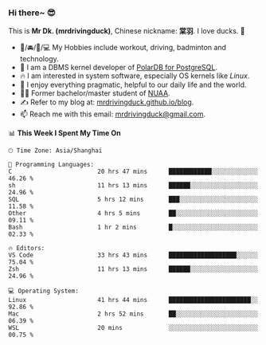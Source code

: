 ### Hi there~ 😎

This is **Mr Dk. (mrdrivingduck)**, Chinese nickname: **棠羽**. I love ducks. 🦆

- 💪/🚘/🏸/💻 My Hobbies include workout, driving, badminton and technology.
- 🍊 I am a DBMS kernel developer of [PolarDB for PostgreSQL](https://github.com/ApsaraDB/PolarDB-for-PostgreSQL).
- 🔥 I am interested in system software, especially OS kernels like *Linux*.
- 🔧 I enjoy everything pragmatic, helpful to our daily life and the world.
- 👨‍🎓 Former bachelor/master student of [NUAA](https://en.wikipedia.org/wiki/Nanjing_University_of_Aeronautics_and_Astronautics).
- ✍ Refer to my blog at: [mrdrivingduck.github.io/blog](https://mrdrivingduck.github.io/blog/).
- 📫 Reach me with this email: [mrdrivingduck@gmail.com](mailto:mrdrivingduck@gmail.com).

<!--START_SECTION:waka-->
📊 **This Week I Spent My Time On** 

```text
🕑︎ Time Zone: Asia/Shanghai

💬 Programming Languages: 
C                        20 hrs 47 mins      ████████████░░░░░░░░░░░░░   46.26 % 
sh                       11 hrs 13 mins      ██████░░░░░░░░░░░░░░░░░░░   24.96 % 
SQL                      5 hrs 12 mins       ███░░░░░░░░░░░░░░░░░░░░░░   11.58 % 
Other                    4 hrs 5 mins        ██░░░░░░░░░░░░░░░░░░░░░░░   09.11 % 
Bash                     1 hr 2 mins         █░░░░░░░░░░░░░░░░░░░░░░░░   02.33 % 

🔥 Editors: 
VS Code                  33 hrs 43 mins      ███████████████████░░░░░░   75.04 % 
Zsh                      11 hrs 13 mins      ██████░░░░░░░░░░░░░░░░░░░   24.96 % 

💻 Operating System: 
Linux                    41 hrs 44 mins      ███████████████████████░░   92.86 % 
Mac                      2 hrs 52 mins       ██░░░░░░░░░░░░░░░░░░░░░░░   06.39 % 
WSL                      20 mins             ░░░░░░░░░░░░░░░░░░░░░░░░░   00.75 % 
```


<!--END_SECTION:waka-->

<!-- ![Mr Dk.'s GitHub Stats](https://github-readme-stats.vercel.app/api?username=mrdrivingduck&count_private&show_icons=true&theme=buefy) -->

<!-- ![Most Used Languages](https://github-readme-stats.vercel.app/api/top-langs/?username=mrdrivingduck&exclude_repo=mips32-CPU,snort-tcp-socket&theme=buefy&layout=compact&langs_count=10) -->


<!--
**mrdrivingduck/mrdrivingduck** is a ✨ _special_ ✨ repository because its `README.md` (this file) appears on your GitHub profile.

Here are some ideas to get you started:

- 🔭 I’m currently working on ...
- 🌱 I’m currently learning ...
- 👯 I’m looking to collaborate on ...
- 🤔 I’m looking for help with ...
- 💬 Ask me about ...
- 📫 How to reach me: ...
- 😄 Pronouns: ...
- ⚡ Fun fact: ...
-->
